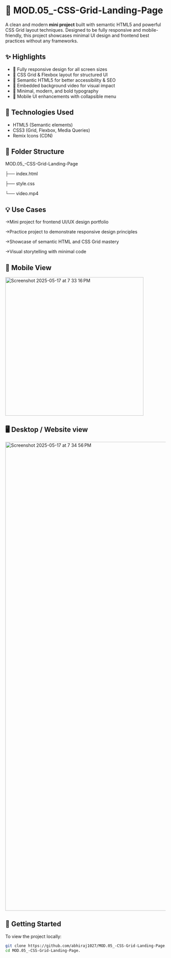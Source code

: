 # 💎 MOD.05_-CSS-Grid-Landing-Page

A clean and modern **mini project** built with semantic HTML5 and powerful CSS Grid layout techniques. Designed to be fully responsive and mobile-friendly, this project showcases minimal UI design and frontend best practices without any frameworks.

## ✨ Highlights

- 📱 Fully responsive design for all screen sizes  
- 🧱 CSS Grid & Flexbox layout for structured UI  
- 🧭 Semantic HTML5 for better accessibility & SEO  
- 🎥 Embedded background video for visual impact  
- 🎨 Minimal, modern, and bold typography  
- 🌙 Mobile UI enhancements with collapsible menu  

## 🔧 Technologies Used

- HTML5 (Semantic elements)  
- CSS3 (Grid, Flexbox, Media Queries)  
- Remix Icons (CDN)

## 📁 Folder Structure

MOD.05_-CSS-Grid-Landing-Page


├── index.html 

├── style.css 

└── video.mp4 

## 💡 Use Cases

->Mini project for frontend UI/UX design portfolio

->Practice project to demonstrate responsive design principles

->Showcase of semantic HTML and CSS Grid mastery

->Visual storytelling with minimal code

## 📱 Mobile View

<img width="434" alt="Screenshot 2025-05-17 at 7 33 16 PM" src="https://github.com/user-attachments/assets/643aff15-6179-43f0-9e46-93d7067f963b" />

## 🖥️ Desktop / Website view

<img width="1469" alt="Screenshot 2025-05-17 at 7 34 56 PM" src="https://github.com/user-attachments/assets/8d935efa-2f78-4399-8fe2-ea49c68a421c" />

## 🚀 Getting Started

To view the project locally:

```bash
git clone https://github.com/abhiraj1027/MOD.05_-CSS-Grid-Landing-Page.git
cd MOD.05_-CSS-Grid-Landing-Page.



